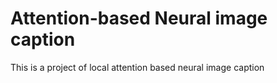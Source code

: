 # Attention-based Neural image caption
This is a project of local attention based neural image caption
